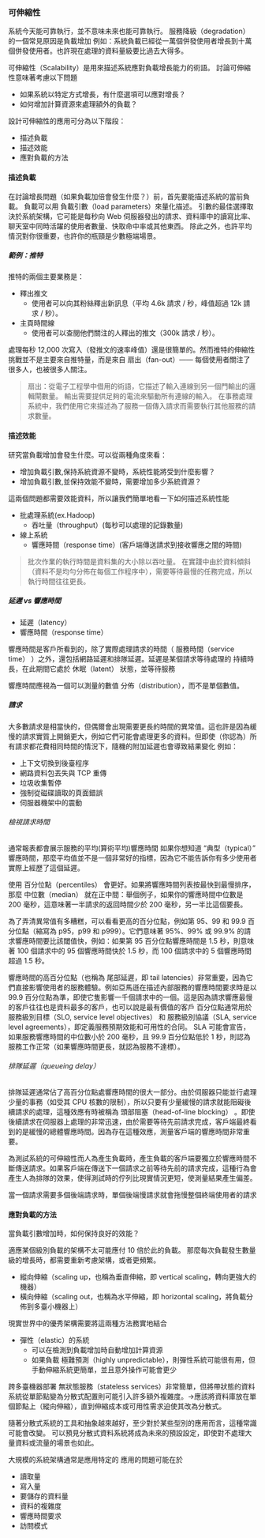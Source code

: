 ### 可伸縮性
系統今天能可靠執行，並不意味未來也能可靠執行。
服務降級（degradation） 的一個常見原因是負載增加
例如：系統負載已經從一萬個併發使用者增長到十萬個併發使用者。也許現在處理的資料量級要比過去大得多。

可伸縮性（Scalability）是用來描述系統應對負載增長能力的術語。
討論可伸縮性意味著考慮以下問題
- 如果系統以特定方式增長，有什麼選項可以應對增長？
- 如何增加計算資源來處理額外的負載？ 

設計可伸縮性的應用可分為以下階段：
- 描述負載
- 描述效能
- 應對負載的方法

#### 描述負載
在討論增長問題（如果負載加倍會發生什麼？）前，首先要能描述系統的當前負載。
負載可以用 負載引數（load parameters）來量化描述。
引數的最佳選擇取決於系統架構，它可能是每秒向 Web 伺服器發出的請求、資料庫中的讀寫比率、聊天室中同時活躍的使用者數量、快取命中率或其他東西。
除此之外，也許平均情況對你很重要，也許你的瓶頸是少數極端場景。

##### 範例：推特

推特的兩個主要業務是：
- 釋出推文
  - 使用者可以向其粉絲釋出新訊息（平均 4.6k 請求 / 秒，峰值超過 12k 請求 / 秒）。
- 主頁時間線
  - 使用者可以查閱他們關注的人釋出的推文（300k 請求 / 秒）。

處理每秒 12,000 次寫入（發推文的速率峰值）還是很簡單的。然而推特的伸縮性挑戰並不是主要來自推特量，而是來自 扇出（fan-out）—— 每個使用者關注了很多人，也被很多人關注。

> 扇出：從電子工程學中借用的術語，它描述了輸入連線到另一個門輸出的邏輯閘數量。 輸出需要提供足夠的電流來驅動所有連線的輸入。 
> 在事務處理系統中，我們使用它來描述為了服務一個傳入請求而需要執行其他服務的請求數量。

#### 描述效能
研究當負載增加會發生什麼。可以從兩種角度來看：
- 增加負載引數,保持系統資源不變時，系統性能將受到什麼影響？
- 增加負載引數,並保持效能不變時，需要增加多少系統資源？

這兩個問題都需要效能資料，所以讓我們簡單地看一下如何描述系統性能
- 批處理系統(ex.Hadoop)
  - 吞吐量（throughput）(每秒可以處理的記錄數量)
- 線上系統
  - 響應時間（response time）(客戶端傳送請求到接收響應之間的時間)

> 批次作業的執行時間是資料集的大小除以吞吐量。 在實踐中由於資料傾斜（資料不是均勻分佈在每個工作程序中），需要等待最慢的任務完成，所以執行時間往往更長。

##### 延遲 vs 響應時間
- 延遲（latency）
- 響應時間（response time）

響應時間是客戶所看到的，除了實際處理請求的時間（ 服務時間（service time） ）之外，還包括網路延遲和排隊延遲。延遲是某個請求等待處理的 持續時長，在此期間它處於 休眠（latent） 狀態，並等待服務

響應時間應視為一個可以測量的數值 分佈（distribution），而不是單個數值。

##### 請求
大多數請求是相當快的，但偶爾會出現需要更長的時間的異常值。這也許是因為緩慢的請求實質上開銷更大，例如它們可能會處理更多的資料。但即使（你認為）所有請求都花費相同時間的情況下，隨機的附加延遲也會導致結果變化
例如：
- 上下文切換到後臺程序
- 網路資料包丟失與 TCP 重傳
- 垃圾收集暫停
- 強制從磁碟讀取的頁面錯誤
- 伺服器機架中的震動

###### 檢視請求時間
通常報表都會展示服務的平均(算術平均)響應時間
如果你想知道 “典型（typical）” 響應時間，那麼平均值並不是一個非常好的指標，因為它不能告訴你有多少使用者實際上經歷了這個延遲。

使用 百分位點（percentiles） 會更好。如果將響應時間列表按最快到最慢排序，那麼 中位數（median） 就在正中間：舉個例子，如果你的響應時間中位數是 200 毫秒，這意味著一半請求的返回時間少於 200 毫秒，另一半比這個要長。

為了弄清異常值有多糟糕，可以看看更高的百分位點，例如第 95、99 和 99.9 百分位點（縮寫為 p95，p99 和 p999）。它們意味著 95%、99% 或 99.9% 的請求響應時間要比該閾值快，例如：如果第 95 百分位點響應時間是 1.5 秒，則意味著 100 個請求中的 95 個響應時間快於 1.5 秒，而 100 個請求中的 5 個響應時間超過 1.5 秒。

響應時間的高百分位點（也稱為 尾部延遲，即 tail latencies）非常重要，因為它們直接影響使用者的服務體驗。例如亞馬遜在描述內部服務的響應時間要求時是以 99.9 百分位點為準，即使它隻影響一千個請求中的一個。這是因為請求響應最慢的客戶往往也是資料最多的客戶，也可以說是最有價值的客戶
百分位點通常用於 服務級別目標（SLO, service level objectives） 和 服務級別協議（SLA, service level agreements），即定義服務預期效能和可用性的合同。 SLA 可能會宣告，如果服務響應時間的中位數小於 200 毫秒，且 99.9 百分位點低於 1 秒，則認為服務工作正常（如果響應時間更長，就認為服務不達標）。

###### 排隊延遲（queueing delay） 
排隊延遲通常佔了高百分位點處響應時間的很大一部分。由於伺服器只能並行處理少量的事務（如受其 CPU 核數的限制），所以只要有少量緩慢的請求就能阻礙後續請求的處理，這種效應有時被稱為 頭部阻塞（head-of-line blocking） 。即使後續請求在伺服器上處理的非常迅速，由於需要等待先前請求完成，客戶端最終看到的是緩慢的總體響應時間。因為存在這種效應，測量客戶端的響應時間非常重要。

為測試系統的可伸縮性而人為產生負載時，產生負載的客戶端要獨立於響應時間不斷傳送請求。如果客戶端在傳送下一個請求之前等待先前的請求完成，這種行為會產生人為排隊的效果，使得測試時的佇列比現實情況更短，使測量結果產生偏差。

當一個請求需要多個後端請求時，單個後端慢請求就會拖慢整個終端使用者的請求

#### 應對負載的方法
當負載引數增加時，如何保持良好的效能？

適應某個級別負載的架構不太可能應付 10 倍於此的負載。
那麼每次負載發生數量級的增長時，都需要重新考慮架構，或者更頻繁。

- 縱向伸縮（scaling up，也稱為垂直伸縮，即 vertical scaling，轉向更強大的機器）
- 橫向伸縮（scaling out，也稱為水平伸縮，即 horizontal scaling，將負載分佈到多臺小機器上）

現實世界中的優秀架構需要將這兩種方法務實地結合

- 彈性（elastic）的系統
  - 可以在檢測到負載增加時自動增加計算資源
  - 如果負載 極難預測（highly unpredictable），則彈性系統可能很有用，但手動伸縮系統更簡單，並且意外操作可能會更少

跨多臺機器部署 無狀態服務（stateless services）非常簡單，但將帶狀態的資料系統從單節點變為分散式配置則可能引入許多額外複雜度。->應該將資料庫放在單個節點上（縱向伸縮），直到伸縮成本或可用性需求迫使其改為分散式。

隨著分散式系統的工具和抽象越來越好，至少對於某些型別的應用而言，這種常識可能會改變。
可以預見分散式資料系統將成為未來的預設設定，即使對不處理大量資料或流量的場景也如此。

大規模的系統架構通常是應用特定的
應用的問題可能在於
- 讀取量
- 寫入量
- 要儲存的資料量
- 資料的複雜度
- 響應時間要求
- 訪問模式
